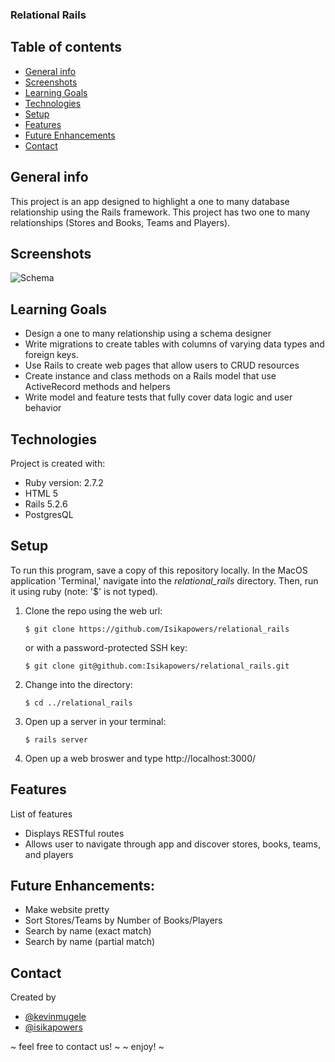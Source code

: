 ###  Relational Rails
## Table of contents
* [General info](#general-info)
* [Screenshots](#screenshots)
* [Learning Goals](#learning-goals)
* [Technologies](#technologies)
* [Setup](#setup)
* [Features](#features)
* [Future Enhancements](#future-enhancements)
* [Contact](#contact)
## General info
This project is an app designed to highlight a one to many database relationship using the Rails framework. This project has two one to many relationships (Stores and Books, Teams and Players).
## Screenshots
![Schema](https://user-images.githubusercontent.com/82777170/131573615-f7c503fe-4787-4ee1-9213-0328d93616e0.png)
## Learning Goals
* Design a one to many relationship using a schema designer
* Write migrations to create tables with columns of varying data types and foreign keys.
* Use Rails to create web pages that allow users to CRUD resources
* Create instance and class methods on a Rails model that use ActiveRecord methods and helpers
* Write model and feature tests that fully cover data logic and user behavior

## Technologies
Project is created with:
* Ruby version: 2.7.2
* HTML 5
* Rails 5.2.6
* PostgresQL 
## Setup
To run this program, save a copy of this repository locally. In the MacOS
application 'Terminal,' navigate into the _relational_rails_ directory.
Then, run it using ruby (note: '$' is not typed).
1. Clone the repo using the web url:
   ```
   $ git clone https://github.com/Isikapowers/relational_rails
   ```
   or with a password-protected SSH key:
   ```
   $ git clone git@github.com:Isikapowers/relational_rails.git
   ```
2. Change into the directory:
   ```
   $ cd ../relational_rails
   ```
3. Open up a server in your terminal: 
   ```
   $ rails server
   ```
4. Open up a web broswer and type http://localhost:3000/

## Features
List of features
* Displays RESTful routes
* Allows user to navigate through app and discover stores, books, teams, and players

## Future Enhancements:
* Make website pretty
* Sort Stores/Teams by Number of Books/Players
* Search by name (exact match)
* Search by name (partial match)

## Contact
Created by
* [@kevinmugele](https://github.com/KevinMugele)
* [@isikapowers](https://github.com/Isikapowers)

~ feel free to contact us! ~
~ enjoy! ~

